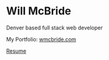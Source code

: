 # Will McBride

Denver based full stack web developer

My Portfolio: [wmcbride.com](http://wmcbride.com)

[Resume](https://github.com/wmcb91/myportfolio/blob/master/mcbride_resume.pdf)
